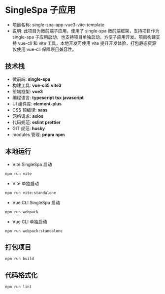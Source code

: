 # SingleSpa 子应用

- 项目名称: single-spa-app-vue3-vite-template
- 说明: 此项目为微前端子应用，使用了 single-spa 微前端框架，支持项目作为 single-spa 子应用启动，也支持项目单独启动，方便子应用开发。项目构建支持 vue-cli 和 vite 工具，本地开发可使用 vite 提升开发体验，打包静态资源仅使用 vue-cli 保障项目兼容性。

## 技术栈

- 微前端: **single-spa**
- 构建工具: **vue-cli5** **vite3**
- 前端框架: **vue3**
- 编程语言: **typescript** **tsx** **javascript**
- UI 组件库: **element-plus**
- CSS 预编译: **sass**
- 网络请求: **axios**
- 代码规范: **eslint** **prettier**
- GIT 规范: **husky**
- modules 管理: **pnpm** **npm**

## 本地运行

- Vite SingleSpa 启动

```shell
npm run vite
```

- Vite 单独启动

```shell
npm run vite:standalone
```

- Vue CLI SingleSpa 启动

```shell
npm run webpack
```

- Vue CLI 单独启动

```shell
npm run webpack:standalone
```

## 打包项目

```shell
npm run build
```

## 代码格式化

```shell
npm run lint
```
